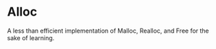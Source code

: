 # Alloc
A less than efficient implementation of Malloc, Realloc, and Free for the sake of learning.
